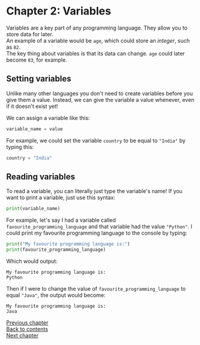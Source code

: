 # Chapter 2: Variables

Variables are a key part of any programming language. They allow you to store data for later.  
An example of a variable would be `age`, which could store an *integer*, such as `82`.  
The key thing about variables is that its data can change. `age` could later become `83`, for example.

## Setting variables

Unlike many other languages you don't need to create variables before you give them a value. Instead, we can give the variable a value whenever, even if it doesn't exist yet!

We can assign a variable like this:

``` python
variable_name = value
```

For example, we could set the variable `country` to be equal to `"India"` by typing this:

``` python
country = "India"
```

## Reading variables

To read a variable, you can literally just type the variable's name! If you want to print a variable, just use this syntax:

``` python
print(variable_name)
```

For example, let's say I had a variable called `favourite_programming_language` and that variable had the value `"Python"`. I could print my favourite programming language to the console by typing:

``` python
print("My favourite programming language is:")
print(favourite_programming_language)
```

Which would output:

``` text
My favourite programming language is:
Python
```

Then if I were to change the value of `favourite_programming_language` to equal `"Java"`, the output would become:

``` text
My favourite programming language is:
Java
```

[Previous chapter](1.md)  
[Back to contents](/python/index.md)  
[Next chapter](2.md)
